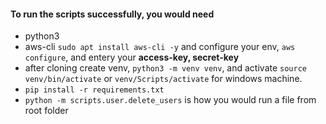 #### To run the scripts successfully, you would need
* python3
* aws-cli `sudo apt install aws-cli -y` and configure your env, `aws configure`, and entery your **access-key, secret-key**
* after cloning create venv, `python3 -m venv venv`, and activate `source venv/bin/activate` or `venv/Scripts/activate` for windows machine.
* `pip install -r requirements.txt`
* `python -m scripts.user.delete_users` is how you would run a file from root folder

